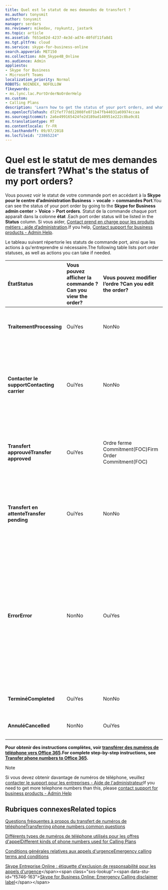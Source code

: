 ```yaml
---
title: Quel est le statut de mes demandes de transfert ?
ms.author: tonysmit
author: tonysmit
manager: serdars
ms.reviewer: mikedav, roykuntz, jastark
ms.topic: article
ms.assetid: f651e82d-4237-4e3d-ad74-40fdf11fa8d1
ms.tgt.pltfrm: cloud
ms.service: skype-for-business-online
search.appverid: MET150
ms.collection: Adm_Skype4B_Online
ms.audience: Admin
appliesto:
- Skype for Business
- Microsoft Teams
localization_priority: Normal
ROBOTS: NOINDEX, NOFOLLOW
f1keywords:
- ms.lync.lac.PortOrderNoOrderHelp
ms.custom:
- Calling Plans
description: 'Learn how to get the status of your port orders, and what the different actions you can take on them. '
ms.openlocfilehash: d72fef77dd12008fe071b47fb44031a69974ccaa
ms.sourcegitcommit: 2a6e499165424fe2d189ad140951e222c8ba9c81
ms.translationtype: MT
ms.contentlocale: fr-FR
ms.lasthandoff: 09/07/2018
ms.locfileid: "23865224"
---
```

# <a name="whats-the-status-of-my-port-orders"></a><span data-ttu-id="f5746-103">Quel est le statut de mes demandes de transfert ?</span><span class="sxs-lookup"><span data-stu-id="f5746-103">What's the status of my port orders?</span></span>

<span data-ttu-id="f5746-104">Vous pouvez voir le statut de votre commande port en accédant à la **Skype pour le centre d’administration Business** > **vocale** > **commandes Port**.</span><span class="sxs-lookup"><span data-stu-id="f5746-104">You can see the status of your port order by going to the **Skype for Business admin center** > **Voice** > **Port orders**.</span></span> <span data-ttu-id="f5746-105">Statut de la commande chaque port apparaît dans la colonne **état** .</span><span class="sxs-lookup"><span data-stu-id="f5746-105">Each port order status will be listed in the **Status** column.</span></span> <span data-ttu-id="f5746-106">Si vous aider, [Contact prend en charge pour les produits métiers : aide d’administration](https://technet.microsoft.com/library/32a17ca7-6fa0-4870-8a8d-e25ba4ccfd4b%28Office.14%29.aspx).</span><span class="sxs-lookup"><span data-stu-id="f5746-106">If you help, [Contact support for business products - Admin Help](https://technet.microsoft.com/library/32a17ca7-6fa0-4870-8a8d-e25ba4ccfd4b%28Office.14%29.aspx).</span></span>

<span data-ttu-id="f5746-107">Le tableau suivant répertorie les statuts de commande port, ainsi que les actions à qu'entreprendre si nécessaire.</span><span class="sxs-lookup"><span data-stu-id="f5746-107">The following table lists port order statuses, as well as actions you can take if needed.</span></span>

|<span data-ttu-id="f5746-108">**État**</span><span class="sxs-lookup"><span data-stu-id="f5746-108">**Status**</span></span>|<span data-ttu-id="f5746-109">**Vous pouvez afficher la commande ?**</span><span class="sxs-lookup"><span data-stu-id="f5746-109">**Can you view the order?**</span></span>|<span data-ttu-id="f5746-110">**Vous pouvez modifier l’ordre ?**</span><span class="sxs-lookup"><span data-stu-id="f5746-110">**Can you edit the order?**</span></span>|<span data-ttu-id="f5746-111">**Vous pouvez annuler la commande ?**</span><span class="sxs-lookup"><span data-stu-id="f5746-111">**Can you cancel the order?**</span></span>|<span data-ttu-id="f5746-112">**Vous pouvez supprimer la commande ?**</span><span class="sxs-lookup"><span data-stu-id="f5746-112">**Can you delete the order?**</span></span>|<span data-ttu-id="f5746-113">**Description**</span><span class="sxs-lookup"><span data-stu-id="f5746-113">**Description**</span></span>|
|:-----|:-----|:-----|:-----|:-----|:-----|
|<span data-ttu-id="f5746-114">**Traitement**</span><span class="sxs-lookup"><span data-stu-id="f5746-114">**Processing**</span></span> <br/> |<span data-ttu-id="f5746-115">Oui</span><span class="sxs-lookup"><span data-stu-id="f5746-115">Yes</span></span>  <br/> |<span data-ttu-id="f5746-116">Non</span><span class="sxs-lookup"><span data-stu-id="f5746-116">No</span></span>  <br/> |<span data-ttu-id="f5746-117">Oui</span><span class="sxs-lookup"><span data-stu-id="f5746-117">Yes</span></span>  <br/> |<span data-ttu-id="f5746-118">Non</span><span class="sxs-lookup"><span data-stu-id="f5746-118">No</span></span>  <br/> |<span data-ttu-id="f5746-119">L’administrateur a créé l’ordre, et il est reçu par Microsoft.</span><span class="sxs-lookup"><span data-stu-id="f5746-119">The admin has created the order, and it's been received by Microsoft.</span></span>  <br/> |
|<span data-ttu-id="f5746-120">**Contacter le support**</span><span class="sxs-lookup"><span data-stu-id="f5746-120">**Contacting carrier**</span></span> <br/> |<span data-ttu-id="f5746-121">Oui</span><span class="sxs-lookup"><span data-stu-id="f5746-121">Yes</span></span>  <br/> |<span data-ttu-id="f5746-122">Non</span><span class="sxs-lookup"><span data-stu-id="f5746-122">No</span></span>  <br/> |<span data-ttu-id="f5746-123">Oui</span><span class="sxs-lookup"><span data-stu-id="f5746-123">Yes</span></span>  <br/> |<span data-ttu-id="f5746-124">Non</span><span class="sxs-lookup"><span data-stu-id="f5746-124">No</span></span>  <br/> |<span data-ttu-id="f5746-125">La commande a été reçue et approuvée par Microsoft, et nous effectuons utilisation de l’opérateur de perdre pour obtenir l’approuver.</span><span class="sxs-lookup"><span data-stu-id="f5746-125">The order has been received and approved by Microsoft, and we are working with the losing carrier to get it approved.</span></span>  <br/> |
|<span data-ttu-id="f5746-126">**Transfert approuvé**</span><span class="sxs-lookup"><span data-stu-id="f5746-126">**Transfer approved**</span></span> <br/> |<span data-ttu-id="f5746-127">Oui</span><span class="sxs-lookup"><span data-stu-id="f5746-127">Yes</span></span>  <br/> |<span data-ttu-id="f5746-128">Ordre ferme Commitment(FOC)</span><span class="sxs-lookup"><span data-stu-id="f5746-128">Firm Order Commitment(FOC)</span></span>  <br/> |<span data-ttu-id="f5746-129">Oui</span><span class="sxs-lookup"><span data-stu-id="f5746-129">Yes</span></span>  <br/> |<span data-ttu-id="f5746-130">Non</span><span class="sxs-lookup"><span data-stu-id="f5746-130">No</span></span>  <br/> |<span data-ttu-id="f5746-131">La commande a été acceptée par l’opérateur de perdre, et la date de produits gratuits a été définie.</span><span class="sxs-lookup"><span data-stu-id="f5746-131">The order has been accepted by the losing carrier, and the FOC date has been set.</span></span>  <br/> |
|<span data-ttu-id="f5746-132">**Transfert en attente**</span><span class="sxs-lookup"><span data-stu-id="f5746-132">**Transfer pending**</span></span> <br/> |<span data-ttu-id="f5746-133">Oui</span><span class="sxs-lookup"><span data-stu-id="f5746-133">Yes</span></span>  <br/> |<span data-ttu-id="f5746-134">Non</span><span class="sxs-lookup"><span data-stu-id="f5746-134">No</span></span>  <br/> |<span data-ttu-id="f5746-135">Non</span><span class="sxs-lookup"><span data-stu-id="f5746-135">No</span></span>  <br/> |<span data-ttu-id="f5746-136">Non</span><span class="sxs-lookup"><span data-stu-id="f5746-136">No</span></span>  <br/> |<span data-ttu-id="f5746-137">Le transfert est inférieure à vingt-quatre heures absent (e), de sorte que l’ordre ne peut être modifié ou annulé.</span><span class="sxs-lookup"><span data-stu-id="f5746-137">The transfer is less than 24 hours away, so the order can no longer be edited or cancelled.</span></span>  <br/> |
|<span data-ttu-id="f5746-138">**Error**</span><span class="sxs-lookup"><span data-stu-id="f5746-138">**Error**</span></span> <br/> |<span data-ttu-id="f5746-139">Non</span><span class="sxs-lookup"><span data-stu-id="f5746-139">No</span></span>  <br/> |<span data-ttu-id="f5746-140">Oui</span><span class="sxs-lookup"><span data-stu-id="f5746-140">Yes</span></span>  <br/> |<span data-ttu-id="f5746-141">Oui</span><span class="sxs-lookup"><span data-stu-id="f5746-141">Yes</span></span>  <br/> |<span data-ttu-id="f5746-142">Oui (à ce stade, vous ne pouvez pas supprimer l’ordre de port si une erreur se produit.</span><span class="sxs-lookup"><span data-stu-id="f5746-142">Yes (at this time, you can't delete the port order if there is an error.</span></span> <span data-ttu-id="f5746-143">L’ordre de port doit être recréée, ou vous devez [contacter](https://technet.microsoft.com/library/32a17ca7-6fa0-4870-8a8d-e25ba4ccfd4b%28Office.14%29.aspx)le support technique pour les produits métiers : aide d’administration.</span><span class="sxs-lookup"><span data-stu-id="f5746-143">The port order needs to be re-created, or you need to [Contact support for business products - Admin Help](https://technet.microsoft.com/library/32a17ca7-6fa0-4870-8a8d-e25ba4ccfd4b%28Office.14%29.aspx).</span></span>  <br/> |<span data-ttu-id="f5746-144">L’opérateur de perdre a refusé l’ordre.</span><span class="sxs-lookup"><span data-stu-id="f5746-144">The losing carrier has rejected the order.</span></span>  <br/> |
|<span data-ttu-id="f5746-145">**Terminé**</span><span class="sxs-lookup"><span data-stu-id="f5746-145">**Completed**</span></span> <br/> |<span data-ttu-id="f5746-146">Oui</span><span class="sxs-lookup"><span data-stu-id="f5746-146">Yes</span></span>  <br/> |<span data-ttu-id="f5746-147">Non</span><span class="sxs-lookup"><span data-stu-id="f5746-147">No</span></span>  <br/> |<span data-ttu-id="f5746-148">Non</span><span class="sxs-lookup"><span data-stu-id="f5746-148">No</span></span>  <br/> |<span data-ttu-id="f5746-149">Non</span><span class="sxs-lookup"><span data-stu-id="f5746-149">No</span></span>  <br/> |<span data-ttu-id="f5746-150">Les numéros ont été transférés.</span><span class="sxs-lookup"><span data-stu-id="f5746-150">The numbers have been successfully transferred.</span></span>  <br/> |
|<span data-ttu-id="f5746-151">**Annulé**</span><span class="sxs-lookup"><span data-stu-id="f5746-151">**Cancelled**</span></span> <br/> |<span data-ttu-id="f5746-152">Non</span><span class="sxs-lookup"><span data-stu-id="f5746-152">No</span></span>  <br/> |<span data-ttu-id="f5746-153">Oui</span><span class="sxs-lookup"><span data-stu-id="f5746-153">Yes</span></span>  <br/> |<span data-ttu-id="f5746-154">Non</span><span class="sxs-lookup"><span data-stu-id="f5746-154">No</span></span>  <br/> |<span data-ttu-id="f5746-155">Non</span><span class="sxs-lookup"><span data-stu-id="f5746-155">No</span></span>  <br/> |<span data-ttu-id="f5746-156">L’administrateur a annulé l’ordre.</span><span class="sxs-lookup"><span data-stu-id="f5746-156">The admin has canceled the order.</span></span>  <br/> |
   
 <span data-ttu-id="f5746-157">**Pour obtenir des instructions complètes, voir [transférer des numéros de téléphone vers Office 365](/microsoftteams/transfer-phone-numbers-to-office-365).**</span><span class="sxs-lookup"><span data-stu-id="f5746-157">**For complete step-by-step instructions, see [Transfer phone numbers to Office 365](/microsoftteams/transfer-phone-numbers-to-office-365).**</span></span>
 
> [!NOTE]
> <span data-ttu-id="f5746-158">Si vous devez obtenir davantage de numéros de téléphone, veuillez [contacter le support pour les entreprises - Aide de l'administrateur](https://support.office.com/article/32a17ca7-6fa0-4870-8a8d-e25ba4ccfd4b)</span><span class="sxs-lookup"><span data-stu-id="f5746-158">If you need to get more telephone numbers than this, please [contact support for business products - Admin Help](https://support.office.com/article/32a17ca7-6fa0-4870-8a8d-e25ba4ccfd4b)</span></span>


## <a name="related-topics"></a><span data-ttu-id="f5746-159">Rubriques connexes</span><span class="sxs-lookup"><span data-stu-id="f5746-159">Related topics</span></span>
[<span data-ttu-id="f5746-160">Questions fréquentes à propos du transfert de numéros de téléphone</span><span class="sxs-lookup"><span data-stu-id="f5746-160">Transferring phone numbers common questions</span></span>](/microsoftteams/transferring-phone-numbers-common-questions)

[<span data-ttu-id="f5746-161">Différents types de numéros de téléphone utilisés pour les offres d'appel</span><span class="sxs-lookup"><span data-stu-id="f5746-161">Different kinds of phone numbers used for Calling Plans</span></span>](/microsoftteams/different-kinds-of-phone-numbers-used-for-calling-plans)

[<span data-ttu-id="f5746-162">Conditions générales relatives aux appels d'urgence</span><span class="sxs-lookup"><span data-stu-id="f5746-162">Emergency calling terms and conditions</span></span>](/microsoftteams/emergency-calling-terms-and-conditions)

<span data-ttu-id="f5746-163">[Skype Entreprise Online : étiquette d'exclusion de responsabilité pour les appels d'urgence](https://github.com/MicrosoftDocs/OfficeDocs-SkypeForBusiness/blob/live/Skype/SfbOnline/downloads/emergency-calling/emergency-calling-label-(en-us)-(v.1.0).zip?raw=true)</span><span class="sxs-lookup"><span data-stu-id="f5746-163">[Skype for Business Online: Emergency Calling disclaimer label](https://github.com/MicrosoftDocs/OfficeDocs-SkypeForBusiness/blob/live/Skype/SfbOnline/downloads/emergency-calling/emergency-calling-label-(en-us)-(v.1.0).zip?raw=true)</span></span>


